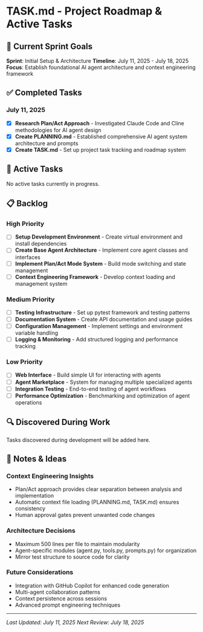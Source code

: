 # TASK.md - Project Roadmap & Active Tasks

## 🎯 Current Sprint Goals

**Sprint**: Initial Setup & Architecture
**Timeline**: July 11, 2025 - July 18, 2025
**Focus**: Establish foundational AI agent architecture and context engineering framework

## ✅ Completed Tasks

### July 11, 2025
- [x] **Research Plan/Act Approach** - Investigated Claude Code and Cline methodologies for AI agent design
- [x] **Create PLANNING.md** - Established comprehensive AI agent system architecture and prompts
- [x] **Create TASK.md** - Set up project task tracking and roadmap system

## 🚧 Active Tasks

No active tasks currently in progress.

## 📋 Backlog

### High Priority
- [ ] **Setup Development Environment** - Create virtual environment and install dependencies
- [ ] **Create Base Agent Architecture** - Implement core agent classes and interfaces
- [ ] **Implement Plan/Act Mode System** - Build mode switching and state management
- [ ] **Context Engineering Framework** - Develop context loading and management system

### Medium Priority
- [ ] **Testing Infrastructure** - Set up pytest framework and testing patterns
- [ ] **Documentation System** - Create API documentation and usage guides
- [ ] **Configuration Management** - Implement settings and environment variable handling
- [ ] **Logging & Monitoring** - Add structured logging and performance tracking

### Low Priority
- [ ] **Web Interface** - Build simple UI for interacting with agents
- [ ] **Agent Marketplace** - System for managing multiple specialized agents
- [ ] **Integration Testing** - End-to-end testing of agent workflows
- [ ] **Performance Optimization** - Benchmarking and optimization of agent operations

## 🔍 Discovered During Work

Tasks discovered during development will be added here.

## 📝 Notes & Ideas

### Context Engineering Insights
- Plan/Act approach provides clear separation between analysis and implementation
- Automatic context file loading (PLANNING.md, TASK.md) ensures consistency
- Human approval gates prevent unwanted code changes

### Architecture Decisions
- Maximum 500 lines per file to maintain modularity
- Agent-specific modules (agent.py, tools.py, prompts.py) for organization
- Mirror test structure to source code for clarity

### Future Considerations
- Integration with GitHub Copilot for enhanced code generation
- Multi-agent collaboration patterns
- Context persistence across sessions
- Advanced prompt engineering techniques

---

*Last Updated: July 11, 2025*
*Next Review: July 18, 2025*
